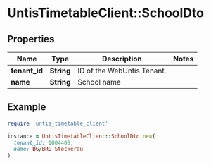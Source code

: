 # UntisTimetableClient::SchoolDto

## Properties

| Name | Type | Description | Notes |
| ---- | ---- | ----------- | ----- |
| **tenant_id** | **String** | ID of the WebUntis Tenant. |  |
| **name** | **String** | School name |  |

## Example

```ruby
require 'untis_timetable_client'

instance = UntisTimetableClient::SchoolDto.new(
  tenant_id: 1004400,
  name: BG/BRG Stockerau
)
```

